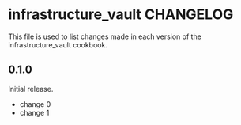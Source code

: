 # infrastructure_vault CHANGELOG

This file is used to list changes made in each version of the infrastructure_vault cookbook.

## 0.1.0

Initial release.

- change 0
- change 1
